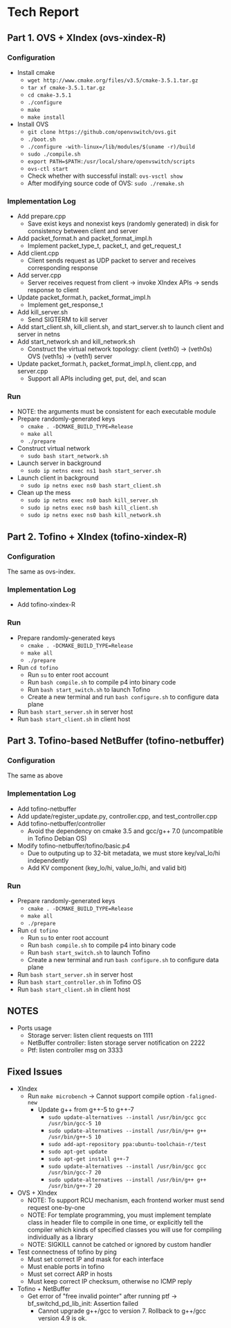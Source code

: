 # Tech Report

## Part 1. OVS + XIndex (ovs-xindex-R)

### Configuration

- Install cmake
	+ `wget http://www.cmake.org/files/v3.5/cmake-3.5.1.tar.gz`
	+ `tar xf cmake-3.5.1.tar.gz`
	+ `cd cmake-3.5.1`
	+ `./configure`
	+ `make`
	+ `make install`
- Install OVS
	+ `git clone https://github.com/openvswitch/ovs.git`
	+ `./boot.sh`
	+ `./configure -with-linux=/lib/modules/$(uname -r)/build`
	+ `sudo ./compile.sh`
	+ `export PATH=$PATH:/usr/local/share/openvswitch/scripts`
	+ `ovs-ctl start`
	+ Check whether with successful install: `ovs-vsctl show`
	+ After modifying source code of OVS: `sudo ./remake.sh`

### Implementation Log

- Add prepare.cpp
	+ Save exist keys and nonexist keys (randomly generated) in disk for consistency between client and server
- Add packet_format.h and packet_format_impl.h
	+ Implement packet_type_t, packet_t, and get_request_t
- Add client.cpp
	+ Client sends request as UDP packet to server and receives corresponding response
- Add server.cpp
	+ Server receives request from client -> invoke XIndex APIs -> sends response to client
- Update packet_format.h, packet_format_impl.h
	+ Implement get_response_t
- Add kill_server.sh
	+ Send SIGTERM to kill server
- Add start_client.sh, kill_client.sh, and start_server.sh to launch client and server in netns
- Add start_network.sh and kill_network.sh
	+ Construct the virtual network topology: client (veth0) -> (veth0s) OVS (veth1s) -> (veth1) server
- Update packet_format.h, packet_format_impl.h, client.cpp, and server.cpp
	+ Support all APIs including get, put, del, and scan

### Run

- NOTE: the arguments must be consistent for each executable module
- Prepare randomly-generated keys
	+ `cmake . -DCMAKE_BUILD_TYPE=Release`
	+ `make all`
	+ `./prepare`
- Construct virtual network
	+ `sudo bash start_network.sh`
- Launch server in background
	+ `sudo ip netns exec ns1 bash start_server.sh`
- Launch client in background
	+ `sudo ip netns exec ns0 bash start_client.sh`
- Clean up the mess
	+ `sudo ip netns exec ns0 bash kill_server.sh`
	+ `sudo ip netns exec ns0 bash kill_client.sh`
	+ `sudo ip netns exec ns0 bash kill_network.sh`

## Part 2. Tofino + XIndex (tofino-xindex-R)

### Configuration

The same as ovs-index.

### Implementation Log

- Add tofino-xindex-R

### Run

- Prepare randomly-generated keys
	+ `cmake . -DCMAKE_BUILD_TYPE=Release`
	+ `make all`
	+ `./prepare`
- Run `cd tofino`
	+ Run `su` to enter root account
	+ Run `bash compile.sh` to compile p4 into binary code
	+ Run `bash start_switch.sh` to launch Tofino
	+ Create a new terminal and run `bash configure.sh` to configure data plane
- Run `bash start_server.sh` in server host
- Run `bash start_client.sh` in client host

## Part 3. Tofino-based NetBuffer (tofino-netbuffer)

### Configuration

The same as above

### Implementation Log

- Add tofino-netbuffer
- Add update/register_update.py, controller.cpp, and test_controller.cpp
- Add tofino-netbuffer/controller
	+ Avoid the dependency on cmake 3.5 and gcc/g++ 7.0 (uncompatible in Tofino Debian OS)
- Modify tofino-netbuffer/tofino/basic.p4
	+ Due to outputing up to 32-bit metadata, we must store key/val_lo/hi independently
	+ Add KV component (key_lo/hi, value_lo/hi, and valid bit)

### Run

- Prepare randomly-generated keys
	+ `cmake . -DCMAKE_BUILD_TYPE=Release`
	+ `make all`
	+ `./prepare`
- Run `cd tofino`
	+ Run `su` to enter root account
	+ Run `bash compile.sh` to compile p4 into binary code
	+ Run `bash start_switch.sh` to launch Tofino
	+ Create a new terminal and run `bash configure.sh` to configure data plane
- Run `bash start_server.sh` in server host
- Run `bash start_controller.sh` in Tofino OS
- Run `bash start_client.sh` in client host

## NOTES

- Ports usage
	+ Storage server: listen client requests on 1111
	+ NetBuffer controller: listen storage server notification on 2222
	+ Ptf: listen controller msg on 3333

## Fixed Issues

- XIndex
	+ Run `make microbench` -> Cannot support compile option `-faligned-new`
		* Update g++ from g++-5 to g++-7
			- `sudo update-alternatives --install /usr/bin/gcc gcc /usr/bin/gcc-5 10`
			- `sudo update-alternatives --install /usr/bin/g++ g++ /usr/bin/g++-5 10`
			- `sudo add-apt-repository ppa:ubuntu-toolchain-r/test`
			- `sudo apt-get update`
			- `sudo apt-get install g++-7`
			- `sudo update-alternatives --install /usr/bin/gcc gcc /usr/bin/gcc-7 20`
			- `sudo update-alternatives --install /usr/bin/g++ g++ /usr/bin/g++-7 20`
- OVS + XIndex
	+ NOTE: To support RCU mechanism, each frontend worker must send request one-by-one
	+ NOTE: For template programming, you must implement template class in header file to compile in one time, or explicitly tell the compiler which kinds of specified classes you will use for compiling individually as a library
	+ NOTE: SIGKILL cannot be catched or ignored by custom handler
- Test connectness of tofino by ping
	+ Must set correct IP and mask for each interface
	+ Must enable ports in tofino
	+ Must set correct ARP in hosts
	+ Must keep correct IP checksum, otherwise no ICMP reply
- Tofino + NetBuffer
	+ Get error of "free invalid pointer" after running ptf -> bf_switchd_pd_lib_init: Assertion failed
		* Cannot upgrade g++/gcc to version 7. Rollback to g++/gcc version 4.9 is ok.
